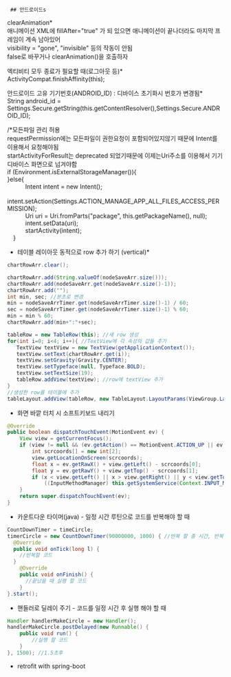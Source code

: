      ## 안드로이드s 

clearAnimation*  
애니메이션 XML에 fillAfter="true" 가 되 있으면 애니메이션이 끝나더라도 마지막 프레임이 계속 남아있어  
visibility = "gone", "invisible" 등의 작동이 안됨  
false로 바꾸거나 clearAnimation()을 호출하자     
    
엑티비티 모두 종료가 필요할 때(로그아웃 등)*          
ActivityCompat.finishAffinity(this);                  
           
                  
안드로이드 고유 기기번호(ANDROID_ID) : 디바이스 초기화시 번호가 변경됨*                       
String android_id = Settings.Secure.getString(this.getContentResolver(),Settings.Secure.ANDROID_ID);                      
              
  /*모든파일 관리 허용         
  requestPermission에는 모든파일이 권한요청이 포함되어있지않기 때문에 Intent를 이용해서 요청해야됨          
  startActivityForResult는 deprecated 되었기때문에 이제는Uri주소를 이용해서 기기 디바이스 화면으로 넘겨야함        
  if (Environment.isExternalStorageManager()){     
  }else{     
   Intent intent = new Intent();    
   intent.setAction(Settings.ACTION_MANAGE_APP_ALL_FILES_ACCESS_PERMISSION);  
   Uri uri = Uri.fromParts("package", this.getPackageName(), null);     
   intent.setData(uri);   
    startActivity(intent);   
  }  
     

      
 * 테이블 레이아웃 동적으로 row 추가 하기 (vertical)*  
 ```java
chartRowArr.clear(); 

chartRowArr.add(String.valueOf(nodeSaveArr.size()));
chartRowArr.add(nodeSaveArr.get(nodeSaveArr.size()-1));
chartRowArr.add("");
int min, sec; //분초로 변경
min = nodeSaveArrTimer.get(nodeSaveArrTimer.size()-1) / 60;
sec = nodeSaveArrTimer.get(nodeSaveArrTimer.size()-1) % 60;
min = min % 60;
chartRowArr.add(min+":"+sec);

tableRow = new TableRow(this); //새 row 생성
for(int i=0; i<4; i++){ //TextView에 각 속성의 값들 추가
    TextView textView = new TextView(getApplicationContext());
    textView.setText(chartRowArr.get(i));
    textView.setGravity(Gravity.CENTER);
    textView.setTypeface(null, Typeface.BOLD);
    textView.setTextSize(19);
    tableRow.addView(textView); //row에 textView 추가
}
//생성한 row를 테이블에 추가
tableLayout.addView(tableRow, new TableLayout.LayoutParams(ViewGroup.LayoutParams.MATCH_PARENT, ViewGroup.LayoutParams.WRAP_CONTENT));  
```

        
* 화면 바깥 터치 시 소프트키보드 내리기
```java
@Override
public boolean dispatchTouchEvent(MotionEvent ev) {
    View view = getCurrentFocus();
    if (view != null && (ev.getAction() == MotionEvent.ACTION_UP || ev.getAction() == MotionEvent.ACTION_MOVE) && view instanceof EditText && !view.getClass().getName().startsWith("android.webkit.")) {
        int scrcoords[] = new int[2];
        view.getLocationOnScreen(scrcoords);
        float x = ev.getRawX() + view.getLeft() - scrcoords[0];
        float y = ev.getRawY() + view.getTop() - scrcoords[1];
        if (x < view.getLeft() || x > view.getRight() || y < view.getTop() || y > view.getBottom())
            ((InputMethodManager) this.getSystemService(Context.INPUT_METHOD_SERVICE)).hideSoftInputFromWindow((this.getWindow().getDecorView().getApplicationWindowToken()), 0);
    }
    return super.dispatchTouchEvent(ev);
}
```


* 카운트다운 타이머(java) - 일정 시간 루틴으로 코드를 반복해야 할 때
```java
CountDownTimer = timeCircle;
timerCircle = new CountDownTimer(90000000, 1000) { //반복 할 총 시간, 반복 주기(1000은 1초)
  @Override
  public void onTick(long l) {
    //반복할 코드
  }
    @Override
    public void onFinish() {
      //끝났을 때 실행 할 코드
    }
}.start();
```


* 핸들러로 딜레이 주기 - 코드를 일정 시간 후 실행 해야 할 때
  
```java
Handler handlerMakeCircle = new Handler();
handlerMakeCircle.postDelayed(new Runnable() {
    public void run() {
        //실행 할 코드
    }
}, 1500); //1.5초후

```

* retrofit with spring-boot

 
